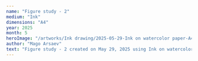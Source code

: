 ```yaml
---
name: "Figure study - 2"
medium: "Ink"
dimensions: "A4"
year: 2025
month: 5
heroImage: "/artworks/Ink drawing/2025-05-29-Ink on watercolor paper-A4-figure study-2.jpeg"
author: "Mago Arsaev"
text: "Figure study - 2 created on May 29, 2025 using Ink on watercolor paper, size A4."
---
```

